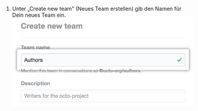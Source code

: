 1. Unter „Create new team" (Neues Team erstellen) gib den Namen für Dein neues Team ein. ![Feld „Teamname"](/assets/images/help/teams/org-new-team-name.png)
